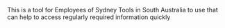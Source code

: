 </B> This is a tool for Employees of Sydney Tools in South Australia to use that can help to access regularly required information quickly </B>

